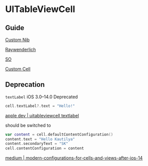 # UITableViewCell


## Guide

[Custom Nib](https://izziswift.com/custom-uitableviewcell-from-nib-in-swift/)

[Raywenderlich](https://www.raywenderlich.com/books/uikit-apprentice/v9.0/chapters/33-custom-table-cells)

[SO](https://stackoverflow.com/questions/24170922/creating-custom-tableview-cells-in-swift)

[Custom Cell](https://slicode.com/how-to-create-custom-tableview-cell-in-swift/)
## Deprecation
`textLabel` iOS 3.0–14.0 Deprecated

```swift
cell.textLabel?.text = "Hello!"
```

[apple dev | uitableviewcell textlabel](https://developer.apple.com/documentation/uikit/uitableviewcell/1623210-textlabel)

should be switched to 

```swift
var content = cell.defaultContentConfiguration()
content.text = "Hello Kautilya"
content.secondaryText = "SK"
cell.contentConfiguration = content
```

[medium | modern-configurations-for-cells-and-views-after-ios-14](https://medium.com/geekculture/modern-configurations-for-cells-and-views-after-ios-14-0-33b5c82ac448)




